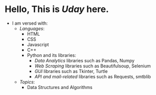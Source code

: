 # Hello, This is _Uday_ here.
- I am versed with:
  - _Languages_:
    - HTML
    - CSS
    - Javascript
    - C++
    - Python and its libraries:
      - _Data Analytics_ libraries  such as Pandas, Numpy
      - _Web Scraping_ libraries such as Beautifulsoup, Selenium
      - _GUI_ libraries such as Tkinter, Turtle
      - _API and mail-related_ libraries such as Requests, smtblib
  - _Topics_:
    - Data Structures and Algorithms
  

